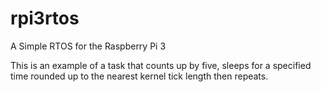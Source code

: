 # rpi3rtos
A Simple RTOS for the Raspberry Pi 3

This is an example of a task that counts up by five, sleeps for a specified time rounded up to the nearest kernel tick length then repeats.
